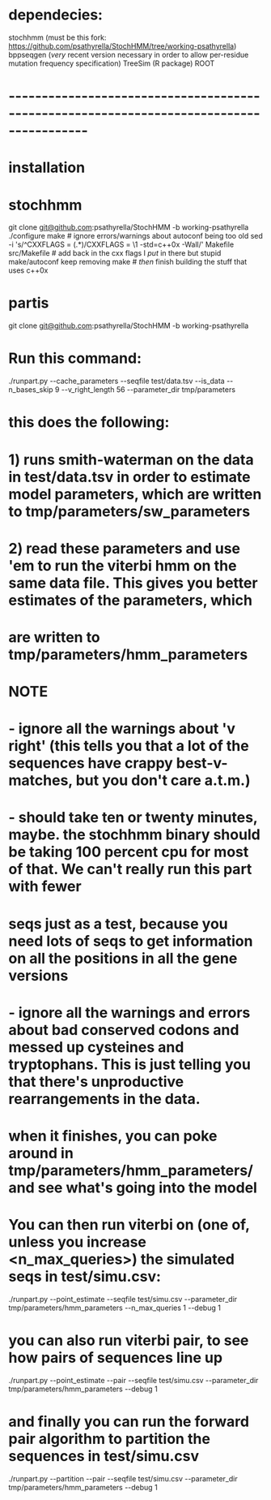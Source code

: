 # dependecies:
stochhmm (must be this fork: https://github.com/psathyrella/StochHMM/tree/working-psathyrella)
bppseqgen (*very* recent version necessary in order to allow per-residue mutation frequency specification)
TreeSim (R package)
ROOT

# ----------------------------------------------------------------------------------------
# installation

# stochhmm
git clone git@github.com:psathyrella/StochHMM -b working-psathyrella
./configure
make  # ignore errors/warnings about autoconf being too old
sed -i 's/^CXXFLAGS = \(.*\)/CXXFLAGS = \1 -std=c++0x -Wall/' Makefile src/Makefile  # add back in the cxx flags I *put* in there but stupid make/autoconf keep removing
make  # *then* finish building the stuff that uses c++0x

# partis
git clone git@github.com:psathyrella/StochHMM -b working-psathyrella

# Run this command:
./runpart.py --cache_parameters --seqfile test/data.tsv --is_data --n_bases_skip 9 --v_right_length 56 --parameter_dir tmp/parameters
# this does the following:
#   1) runs smith-waterman on the data in test/data.tsv in order to estimate model parameters, which are written to tmp/parameters/sw_parameters
#   2) read these parameters and use 'em to run the viterbi hmm on the same data file. This gives you better estimates of the parameters, which
#      are written to tmp/parameters/hmm_parameters
# NOTE
#   - ignore all the warnings about 'v right' (this tells you that a lot of the sequences have crappy best-v-matches, but you don't care a.t.m.)
#   - should take ten or twenty minutes, maybe. the stochhmm binary should be taking 100 percent cpu for most of that. We can't really run this part with fewer
#       seqs just as a test, because you need lots of seqs to get information on all the positions in all the gene versions
#   - ignore all the warnings and errors about bad conserved codons and messed up cysteines and tryptophans. This is just telling you that there's unproductive rearrangements in the data.
        
# when it finishes, you can poke around in tmp/parameters/hmm_parameters/ and see what's going into the model

# You can then run viterbi on (one of, unless you increase <n_max_queries>) the simulated seqs in test/simu.csv:
./runpart.py --point_estimate --seqfile test/simu.csv --parameter_dir tmp/parameters/hmm_parameters --n_max_queries 1 --debug 1

# you can also run viterbi pair, to see how pairs of sequences line up
./runpart.py --point_estimate --pair --seqfile test/simu.csv --parameter_dir tmp/parameters/hmm_parameters --debug 1

# and finally you can run the forward pair algorithm to partition the sequences in test/simu.csv
./runpart.py --partition --pair --seqfile test/simu.csv --parameter_dir tmp/parameters/hmm_parameters --debug 1
